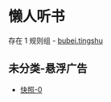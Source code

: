 # 懒人听书

存在 1 规则组 - [bubei.tingshu](/src/apps/bubei.tingshu.ts)

## 未分类-悬浮广告

- [快照-0](https://i.gkd.li/i/13348489)

